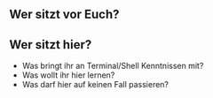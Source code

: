 ## Wer sitzt vor Euch?

## Wer sitzt hier?

- Was bringt ihr an Terminal/Shell Kenntnissen mit?
- Was wollt ihr hier lernen?
- Was darf hier auf keinen Fall passieren?

